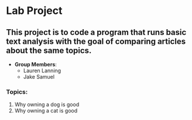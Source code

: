 # Lab Project

## This project is to code a program that runs basic text analysis with the goal of comparing articles about the same topics.

- **Group Members**:
    - Lauren Lanning
    - Jake Samuel


### Topics: 
1. Why owning a dog is good
2. Why owning a cat is good
